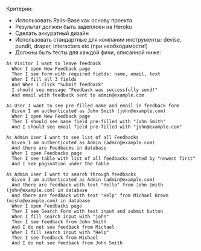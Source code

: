 Критерии:

- Использовать Rails-Base как основу проекта
- Результат должен быть задеплоен на Heroku
- Сделать аккуратный дизайн
- Использовать стандартные для компании инструменты: devise, pundit, draper, interactors etc (при необходимости!)
- Должны быть тесты для каждой фичи, описанной ниже:

```
As Visitor I want to leave feedback
  When I open New Feedback page
  Then I see form with required fields: name, email, text
  When I fill all 3 fields
  And When I click "Submit feedback"
  I should see message "Feedback was successfully send!"
  And email with feedback sent to admin@example.com

As User I want to see pre-filled name and email in feedback form
  Given I am authenticated as John Smith (john@example.com)
  When I open New Feedback page
  Then I should see name field pre-filled with "John Smith"
  And I should see email field pre-filled with "john@example.com"

As Admin User I want to see list of all Feedbacks
  Given I am authenticated as Admin (admin@example.com)
  And there are Feedbacks in database
  When I open Feedbacks page
  Then I see table with list of all feedbacks sorted by "newest first"
  And I see pagination under the table

As Admin User I want to search through feedbacks
  Given I am authenticated as Admin (admin@example.com)
  And there are feedback with text "Hello" from John Smith (john@example.com) in database
  And there are feedback with text "Help" from Michael Brown (misha@example.com) in database
  When I open Feedbacks page
  Then I see Search Form with text input and submit button
  When I fill search input with "john"
  Then I see feedback from John Smith
  And I do not see feedback from Michael
  When I fill search input with "Help"
  Then I see feedback from Michael
  And I do not see feedback from John Smith
```
